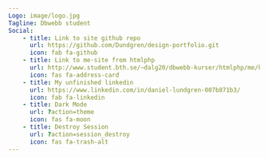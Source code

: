 ```yaml
---
Logo: image/logo.jpg
Tagline: Dbwebb student
Social:
    - title: Link to site github repo
      url: https://github.com/Dundgren/design-portfolio.git
      icon: fab fa-github
    - title: Link to me-site from htmlphp
      url: http://www.student.bth.se/~dalg20/dbwebb-kurser/htmlphp/me/kmom06/me6/me.php
      icon: fas fa-address-card
    - title: My unfinished linkedin
      url: https://www.linkedin.com/in/daniel-lundgren-007b871b3/
      icon: fab fa-linkedin
    - title: Dark Mode
      url: ?action=theme
      icon: fas fa-moon
    - title: Destroy Session
      url: ?action=session_destroy
      icon: fas fa-trash-alt
---
```

